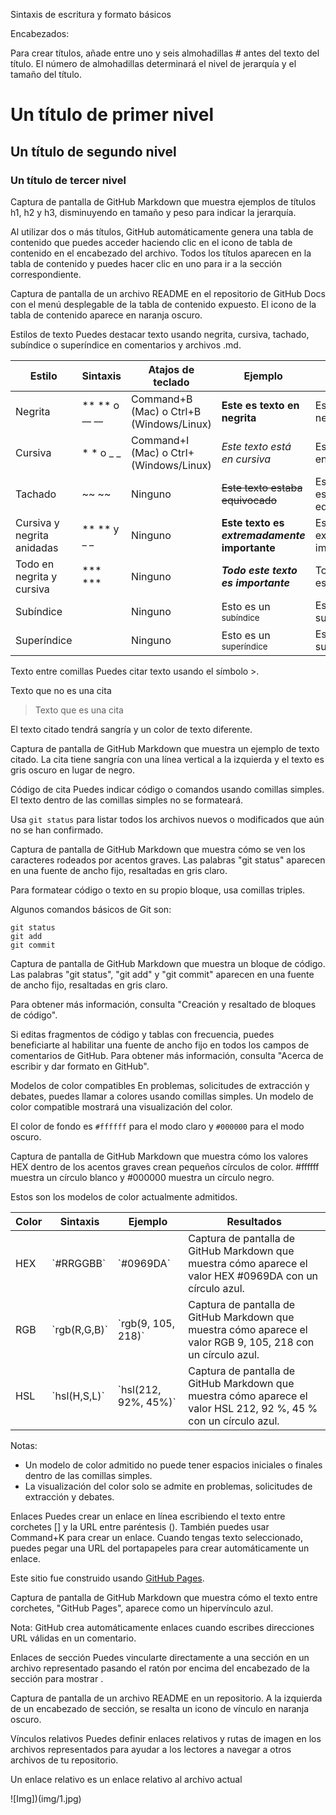 Sintaxis de escritura y formato básicos

Encabezados:

Para crear títulos, añade entre uno y seis almohadillas # antes del texto del título. El número de almohadillas determinará el nivel de jerarquía y el tamaño del título.

# Un título de primer nivel
## Un título de segundo nivel
### Un título de tercer nivel

Captura de pantalla de GitHub Markdown que muestra ejemplos de títulos h1, h2 y h3, disminuyendo en tamaño y peso para indicar la jerarquía.

Al utilizar dos o más títulos, GitHub automáticamente genera una tabla de contenido que puedes acceder haciendo clic en el icono de tabla de contenido en el encabezado del archivo. Todos los títulos aparecen en la tabla de contenido y puedes hacer clic en uno para ir a la sección correspondiente.

Captura de pantalla de un archivo README en el repositorio de GitHub Docs con el menú desplegable de la tabla de contenido expuesto. El icono de la tabla de contenido aparece en naranja oscuro.

Estilos de texto
Puedes destacar texto usando negrita, cursiva, tachado, subíndice o superíndice en comentarios y archivos .md.

Estilo | Sintaxis | Atajos de teclado | Ejemplo | Resultado
--- | --- | --- | --- | ---
Negrita | ** ** o __ __ | Command+B (Mac) o Ctrl+B (Windows/Linux) | **Este es texto en negrita** | Este es texto en negrita
Cursiva | * * o _ _ | Command+I (Mac) o CtrI+ (Windows/Linux) | _Este texto está en cursiva_ | Este texto está en cursiva
Tachado | ~~ ~~ | Ninguno | ~~Este texto estaba equivocado~~ | Este texto estaba equivocado
Cursiva y negrita anidadas | ** ** y _ _ | Ninguno | **Este texto es _extremadamente_ importante** | Este texto es extremadamente importante
Todo en negrita y cursiva | *** *** | Ninguno | ***Todo este texto es importante*** | Todo este texto es importante
Subíndice | <sub> </sub> | Ninguno | Esto es un <sub>subíndice</sub> | Esto es un subíndice
Superíndice | <sup> </sup> | Ninguno | Esto es un <sup>superíndice</sup> | Esto es un superíndice

Texto entre comillas
Puedes citar texto usando el símbolo >.

Texto que no es una cita

> Texto que es una cita

El texto citado tendrá sangría y un color de texto diferente.

Captura de pantalla de GitHub Markdown que muestra un ejemplo de texto citado. La cita tiene sangría con una línea vertical a la izquierda y el texto es gris oscuro en lugar de negro.

Código de cita
Puedes indicar código o comandos usando comillas simples. El texto dentro de las comillas simples no se formateará.

Usa `git status` para listar todos los archivos nuevos o modificados que aún no se han confirmado.

Captura de pantalla de GitHub Markdown que muestra cómo se ven los caracteres rodeados por acentos graves. Las palabras "git status" aparecen en una fuente de ancho fijo, resaltadas en gris claro.

Para formatear código o texto en su propio bloque, usa comillas triples.

Algunos comandos básicos de Git son:
```
git status
git add
git commit
```

Captura de pantalla de GitHub Markdown que muestra un bloque de código. Las palabras "git status", "git add" y "git commit" aparecen en una fuente de ancho fijo, resaltadas en gris claro.

Para obtener más información, consulta "Creación y resaltado de bloques de código".

Si editas fragmentos de código y tablas con frecuencia, puedes beneficiarte al habilitar una fuente de ancho fijo en todos los campos de comentarios de GitHub. Para obtener más información, consulta "Acerca de escribir y dar formato en GitHub".

Modelos de color compatibles
En problemas, solicitudes de extracción y debates, puedes llamar a colores usando comillas simples. Un modelo de color compatible mostrará una visualización del color.

El color de fondo es `#ffffff` para el modo claro y `#000000` para el modo oscuro.

Captura de pantalla de GitHub Markdown que muestra cómo los valores HEX dentro de los acentos graves crean pequeños círculos de color. #ffffff muestra un círculo blanco y #000000 muestra un círculo negro.

Estos son los modelos de color actualmente admitidos.

Color | Sintaxis | Ejemplo | Resultados
--- | --- | --- | ---
HEX | \`#RRGGBB\` | \`#0969DA\` | Captura de pantalla de GitHub Markdown que muestra cómo aparece el valor HEX #0969DA con un círculo azul.
RGB | \`rgb(R,G,B)\` | \`rgb(9, 105, 218)\` | Captura de pantalla de GitHub Markdown que muestra cómo aparece el valor RGB 9, 105, 218 con un círculo azul.
HSL | \`hsl(H,S,L)\` | \`hsl(212, 92%, 45%)\` | Captura de pantalla de GitHub Markdown que muestra cómo aparece el valor HSL 212, 92 %, 45 % con un círculo azul.

Notas:
- Un modelo de color admitido no puede tener espacios iniciales o finales dentro de las comillas simples.
- La visualización del color solo se admite en problemas, solicitudes de extracción y debates.

Enlaces
Puedes crear un enlace en línea escribiendo el texto entre corchetes [] y la URL entre paréntesis (). También puedes usar Command+K para crear un enlace. Cuando tengas texto seleccionado, puedes pegar una URL del portapapeles para crear automáticamente un enlace.

Este sitio fue construido usando [GitHub Pages](https://pages.github.com/).

Captura de pantalla de GitHub Markdown que muestra cómo el texto entre corchetes, "GitHub Pages", aparece como un hipervínculo azul.

Nota: GitHub crea automáticamente enlaces cuando escribes direcciones URL válidas en un comentario.

Enlaces de sección
Puedes vincularte directamente a una sección en un archivo representado pasando el ratón por encima del encabezado de la sección para mostrar .

Captura de pantalla de un archivo README en un repositorio. A la izquierda de un encabezado de sección, se resalta un icono de vínculo en naranja oscuro.

Vínculos relativos
Puedes definir enlaces relativos y rutas de imagen en los archivos representados para ayudar a los lectores a navegar a otros archivos de tu repositorio.

Un enlace relativo es un enlace relativo al archivo actual


![Img])(img/1.jpg)
